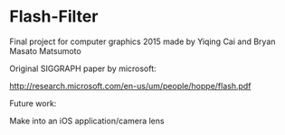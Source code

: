 # Flash-Filter
Final project for computer graphics 2015 made by Yiqing Cai and Bryan Masato Matsumoto

Original SIGGRAPH paper by microsoft: 

http://research.microsoft.com/en-us/um/people/hoppe/flash.pdf

Future work:

Make into an iOS application/camera lens
